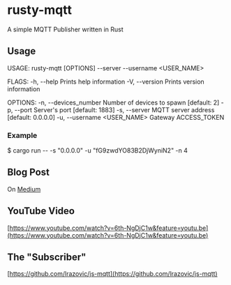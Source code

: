 # rusty-mqtt
A simple MQTT Publisher written in Rust

## Usage
USAGE:
    rusty-mqtt [OPTIONS] --server <SERVER> --username <USER_NAME>

FLAGS:
    -h, --help       Prints help information
    -V, --version    Prints version information

OPTIONS:
    -n, --devices_number <NUMBER>    Number of devices to spawn [default: 2]
    -p, --port <PORT>                Server's port [default: 1883]
    -s, --server <SERVER>            MQTT server address [default: 0.0.0.0]
    -u, --username <USER_NAME>       Gateway ACCESS_TOKEN

### Example
$ cargo run -- -s "0.0.0.0" -u "fG9zwdYO83B2DjWyniN2" -n 4

## Blog Post
On [Medium](https://medium.com/@LRazovic/mqtt-protocol-using-thingsboard-rust-and-react-9f0434bd206e)

## YouTube Video
[https://www.youtube.com/watch?v=6th-NgDjC1w&feature=youtu.be](https://www.youtube.com/watch?v=6th-NgDjC1w&feature=youtu.be)

## The "Subscriber"
[https://github.com/lrazovic/js-mqtt](https://github.com/lrazovic/js-mqtt)